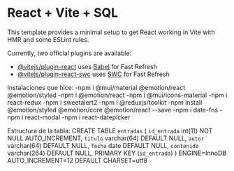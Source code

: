 # React + Vite + SQL

This template provides a minimal setup to get React working in Vite with HMR and some ESLint rules.

Currently, two official plugins are available:

- [@vitejs/plugin-react](https://github.com/vitejs/vite-plugin-react/blob/main/packages/plugin-react/README.md) uses [Babel](https://babeljs.io/) for Fast Refresh
- [@vitejs/plugin-react-swc](https://github.com/vitejs/vite-plugin-react-swc) uses [SWC](https://swc.rs/) for Fast Refresh


Instalaciones que hice:
-npm i @mui/material @emotion/react @emotion/styled
-npm i @emotion/react
-npm i @mui/icons-material
-npm i react-redux
-npm i sweetalert2
-npm i @reduxjs/toolkit
-npm install @emotion/styled @emotion/core @emotion/react --save
-npm i date-fns
-npm i react-modal
-npm i react-datepicker


Estructura de la tabla:
CREATE TABLE `entradas` (
  `id_entrada` int(11) NOT NULL AUTO_INCREMENT,
  `titulo` varchar(64) DEFAULT NULL,
  `autor` varchar(64) DEFAULT NULL,
  `fecha` date DEFAULT NULL,
  `contenido` varchar(264) DEFAULT NULL,
  PRIMARY KEY (`id_entrada`)
) ENGINE=InnoDB AUTO_INCREMENT=12 DEFAULT CHARSET=utf8
